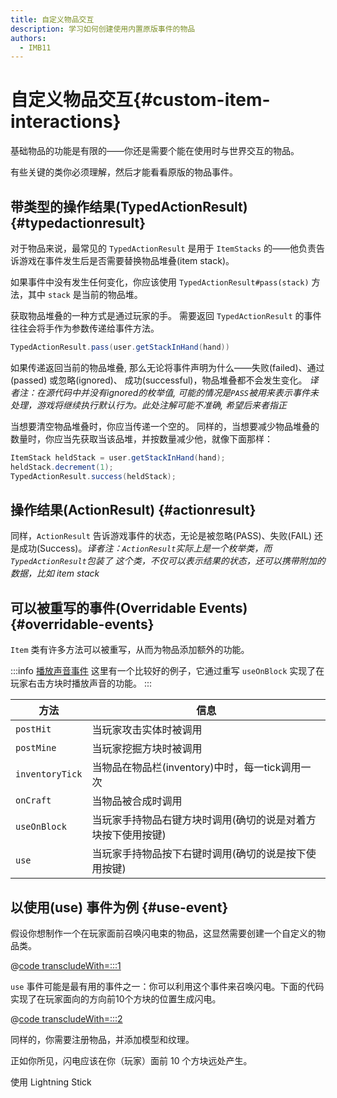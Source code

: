 ```yaml
---
title: 自定义物品交互
description: 学习如何创建使用内置原版事件的物品
authors:
  - IMB11
---
```


# 自定义物品交互{#custom-item-interactions}

基础物品的功能是有限的——你还是需要个能在使用时与世界交互的物品。

有些关键的类你必须理解，然后才能看看原版的物品事件。

## 带类型的操作结果(TypedActionResult) {#typedactionresult}

对于物品来说，最常见的 `TypedActionResult` 是用于 `ItemStacks` 的——他负责告诉游戏在事件发生后是否需要替换物品堆叠(item stack)。

如果事件中没有发生任何变化，你应该使用 `TypedActionResult#pass(stack)` 方法，其中 `stack` 是当前的物品堆。

获取物品堆叠的一种方式是通过玩家的手。 需要返回 `TypedActionResult` 的事件往往会将手作为参数传递给事件方法。

```java
TypedActionResult.pass(user.getStackInHand(hand))
```

如果传递返回当前的物品堆叠, 那么无论将事件声明为什么——失败(failed)、通过(passed) 或忽略(ignored)、 成功(successful)，物品堆叠都不会发生变化。 _译者注：在源代码中并没有ignored的枚举值, 可能的情况是`PASS`被用来表示事件未处理，游戏将继续执行默认行为。此处注解可能不准确, 希望后来者指正_

当想要清空物品堆叠时，你应当传递一个空的。 同样的，当想要减少物品堆叠的数量时，你应当先获取当该品堆，并按数量减少他，就像下面那样：

```java
ItemStack heldStack = user.getStackInHand(hand);
heldStack.decrement(1);
TypedActionResult.success(heldStack);
```

## 操作结果(ActionResult) {#actionresult}

同样，`ActionResult` 告诉游戏事件的状态，无论是被忽略(PASS)、失败(FAIL) 还是成功(Success)。_译者注：`ActionResult`实际上是一个枚举类，而`TypedActionResult`包装了 这个类，不仅可以表示结果的状态，还可以携带附加的数据，比如 item stack_

## 可以被重写的事件(Overridable Events) {#overridable-events}

`Item` 类有许多方法可以被重写，从而为物品添加额外的功能。

:::info
[播放声音事件](../sounds/using-sounds) 这里有一个比较好的例子，它通过重写 `useOnBlock` 实现了在玩家右击方块时播放声音的功能。
:::

| 方法              | 信息                                                 |
| --------------- | -------------------------------------------------- |
| `postHit`       | 当玩家攻击实体时被调用                                        |
| `postMine`      | 当玩家挖掘方块时被调用                                        |
| `inventoryTick` | 当物品在物品栏(inventory)中时，每一tick调用一次 |
| `onCraft`       | 当物品被合成时调用                                          |
| `useOnBlock`    | 当玩家手持物品右键方块时调用(确切的说是对着方块按下使用按键) |
| `use`           | 当玩家手持物品按下右键时调用(确切的说是按下使用按键)     |

## 以使用(use) 事件为例 {#use-event}

假设你想制作一个在玩家面前召唤闪电束的物品，这显然需要创建一个自定义的物品类。

@[code transcludeWith=:::1](@/reference/latest/src/main/java/com/example/docs/item/custom/LightningStick.java)

`use` 事件可能是最有用的事件之一：你可以利用这个事件来召唤闪电。下面的代码实现了在玩家面向的方向前10个方块的位置生成闪电。

@[code transcludeWith=:::2](@/reference/latest/src/main/java/com/example/docs/item/custom/LightningStick.java)

同样的，你需要注册物品，并添加模型和纹理。

正如你所见，闪电应该在你（玩家）面前 10 个方块远处产生。

<VideoPlayer src="/assets/develop/items/custom_items_0.webm">使用 Lightning Stick</VideoPlayer>
